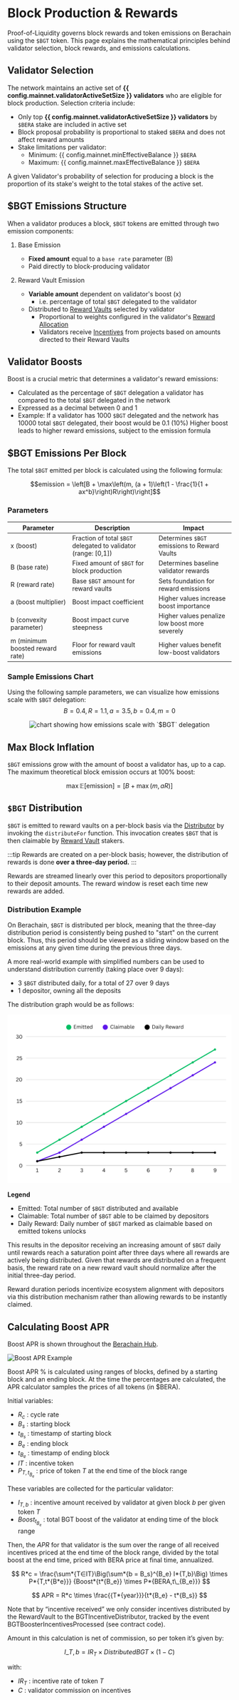 <script setup>
  import config from '@berachain/config/constants.json';
</script>

# Block Production & Rewards

Proof-of-Liquidity governs block rewards and token emissions on Berachain using the `$BGT` token. This page explains the mathematical principles behind validator selection, block rewards, and emissions calculations.

## Validator Selection

The network maintains an active set of **{{ config.mainnet.validatorActiveSetSize }} validators** who are eligible for block production. Selection criteria include:

- Only top **{{ config.mainnet.validatorActiveSetSize }} validators** by `$BERA` stake are included in active set
- Block proposal probability is proportional to staked `$BERA` and does not affect reward amounts
- Stake limitations per validator:
  - Minimum: {{ config.mainnet.minEffectiveBalance }} `$BERA`
  - Maximum: {{ config.mainnet.maxEffectiveBalance }} `$BERA`

A given Validator's probability of selection for producing a block is the proportion of its stake's weight to the total stakes of the active set.

## $BGT Emissions Structure

When a validator produces a block, `$BGT` tokens are emitted through two emission components:

1. Base Emission

   - **Fixed amount** equal to a `base rate` parameter (B)
   - Paid directly to block-producing validator

2. Reward Vault Emission

   - **Variable amount** dependent on validator's boost (x)
     - i.e. percentage of total `$BGT` delegated to the validator
   - Distributed to [Reward Vaults](/learn/pol/rewardvaults) selected by validator
     - Proportional to weights configured in the validator's [Reward Allocation](/nodes/guides/reward-allocation)
     - Validators receive [Incentives](/learn/pol/incentives) from projects based on amounts directed to their Reward Vaults

## Validator Boosts

Boost is a crucial metric that determines a validator's reward emissions:

- Calculated as the percentage of `$BGT` delegation a validator has compared to the total `$BGT` delegated in the network
- Expressed as a decimal between 0 and 1
- Example: If a validator has 1000 `$BGT` delegated and the network has 10000 total `$BGT` delegated, their boost would be 0.1 (10%)
  Higher boost leads to higher reward emissions, subject to the emission formula

## $BGT Emissions Per Block

The total `$BGT` emitted per block is calculated using the following formula:

$$emission = \left[B + \max\left(m, (a + 1)\left(1 - \frac{1}{1 + ax^b}\right)R\right)\right]$$

### Parameters

| Parameter                       | Description                                                    | Impact                                         |
| ------------------------------- | -------------------------------------------------------------- | ---------------------------------------------- |
| x (boost)                       | Fraction of total `$BGT` delegated to validator (range: [0,1]) | Determines `$BGT` emissions to Reward Vaults   |
| B (base rate)                   | Fixed amount of `$BGT` for block production                    | Determines baseline validator rewards          |
| R (reward rate)                 | Base `$BGT` amount for reward vaults                           | Sets foundation for reward emissions           |
| a (boost multiplier)            | Boost impact coefficient                                       | Higher values increase boost importance        |
| b (convexity parameter)         | Boost impact curve steepness                                   | Higher values penalize low boost more severely |
| m (minimum boosted reward rate) | Floor for reward vault emissions                               | Higher values benefit low-boost validators     |

### Sample Emissions Chart

Using the following sample parameters, we can visualize how emissions scale with `$BGT` delegation:
$$B = 0.4, R = 1.1, a = 3.5, b = 0.4, m = 0$$

<p align="center">
  <img src="/public/assets/updatedemission.png" alt="chart showing how emissions scale with `$BGT` delegation">
</p>

## Max Block Inflation

`$BGT` emissions grow with the amount of boost a validator has, up to a cap. The maximum theoretical block emission occurs at 100% boost:

$$\max \mathbb{E}[\text{emission}] = \left[B + \max(m, aR)\right]$$

## `$BGT` Distribution

`$BGT` is emitted to reward vaults on a per-block basis via the [Distributor](../../developers/contracts/distributor.md#distributefor) by invoking the `distributeFor` function.
This invocation creates `$BGT` that is then claimable by [Reward Vault](../pol/rewardvaults.md) stakers.

:::tip
Rewards are created on a per-block basis; however, the distribution of rewards is done **over a three-day period.**
:::

Rewards are streamed linearly over this period to depositors proportionally to their deposit amounts.
The reward window is reset each time new rewards are added.

### Distribution Example

On Berachain, `$BGT` is distributed per block, meaning that the three-day distribution period is consistently being pushed to "start" on the current block. Thus, this period should be viewed as a sliding window based on the emissions at any given time during the previous three days.

A more real-world example with simplified numbers can be used to understand distribution currently (taking place over 9 days):

- 3 `$BGT` distributed daily, for a total of 27 over 9 days
- 1 depositor, owning all the deposits

The distribution graph would be as follows:

![Complex Example](../../public/assets//complex-emission.png)

**Legend**

- Emitted: Total number of `$BGT` distributed and available
- Claimable: Total number of `$BGT` able to be claimed by depositors
- Daily Reward: Daily number of `$BGT` marked as claimable based on emitted tokens unlocks

This results in the depositor receiving an increasing amount of `$BGT` daily until rewards reach a saturation point after three days where all rewards are actively being distributed.
Given that rewards are distributed on a frequent basis, the reward rate on a new reward vault should normalize after the initial three-day period.

Reward duration periods incentivize ecosystem alignment with depositors via this distribution mechanism rather than allowing rewards to be instantly claimed.

## Calculating Boost APR

Boost APR is shown throughout the [Berachain Hub](https://hub.berachain.com).

![Boost APR Example](/public/assets/boost-apr-example.png)

Boost APR % is calculated using ranges of blocks, defined by a starting block and an ending block. At the time the percentages are calculated, the APR calculator samples the prices of all tokens (in $BERA).

Initial variables:

- $R_c$ : cycle rate
- $B_s$ : starting block
- $t_{B_s}$ : timestamp of starting block
- $B_e$ : ending block
- $t_{B_e}$ : timestamp of ending block
- $IT$ : incentive token
- $P_{T,t_{B_e}}$ : price of token $T$ at the end time of the block range

These variables are collected for the particular validator:

- $I_{T,b}$ : incentive amount received by validator at given block $b$ per given token $T$
- $Boost_{t_{B_e}}$
  : total BGT boost of the validator at ending time of the block range

Then, the $APR$ for that validator is the sum over the range of all received incentives priced at the end time of the block range, divided by the total boost at the end time, priced with BERA price at final time, annualized.

$$ R*c = \frac{\sum*{T∈IT}\Big(\sum*{b = B_s}^{B_e} I*{T,b}\Big) \times P*{T,t*{B*e}}} {Boost*{t*{B_e}} \times P*{BERA,t\_{B_e}}} $$

$$ APR = R*c \times \frac{{T*{year}}}{t*{B_e} - t*{B_s}} $$

Note that by “incentive received” we only consider incentives distributed by the RewardVault to the BGTIncentiveDistributor, tracked by the event BGTBoosterIncentivesProcessed (see contract code).

Amount in this calculation is net of commission, so per token it’s given by:

$$ I\_{T,b} = IR_T \times DistributedBGT \times (1 - C) $$

with:

- $IR_T$ : incentive rate of token $T$
- $C$ : validator commission on incentives
